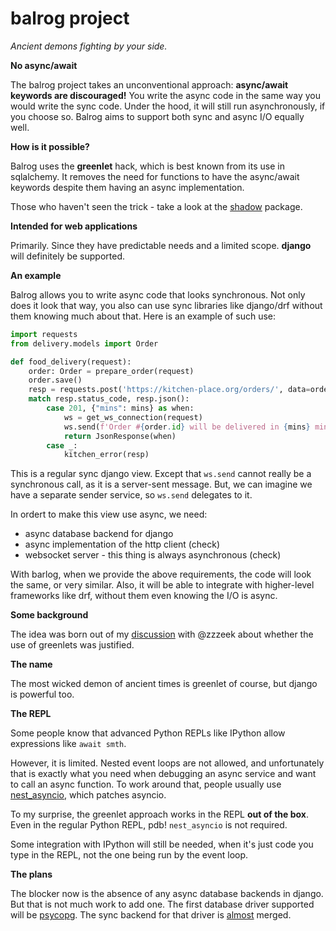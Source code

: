 # balrog project

*Ancient demons fighting by your side.*

**No async/await**

The balrog project takes an unconventional approach: **async/await keywords are discouraged!**
You write the async code in the same way you would write the sync code.
Under the hood, it will still run asynchronously, if you choose so.
Balrog aims to support both sync and async I/O equally well.

**How is it possible?**

Balrog uses the **greenlet** hack, which is best known from its use in sqlalchemy. It removes the need for functions to have the
async/await keywords despite them having an async implementation.

Those who haven't seen the trick - take a look at the [shadow](https://github.com/balrogproject/shadow) package.

**Intended for web applications**

Primarily. Since they have predictable needs and a limited scope.
**django** will definitely be supported.

**An example**

Balrog allows you to write async code that looks synchronous.
Not only does it look that way, you also can use sync libraries like django/drf
without them knowing much about that. Here is an example of such use:

```python
import requests
from delivery.models import Order

def food_delivery(request):
    order: Order = prepare_order(request)
    order.save()
    resp = requests.post('https://kitchen-place.org/orders/', data=order.as_dict())
    match resp.status_code, resp.json():
        case 201, {"mins": mins} as when:
            ws = get_ws_connection(request)
            ws.send(f'Order #{order.id} will be delivered in {mins} minutes.')
            return JsonResponse(when)
        case _:
            kitchen_error(resp)
```

This is a regular sync django view. Except that `ws.send` cannot really be a synchronous call,
as it is a server-sent message. But, we can imagine we have a separate sender service, so `ws.send` delegates to it.

In ordert to make this view use async, we need:

- async database backend for django
- async implementation of the http client (check)
- websocket server - this thing is always asynchronous (check)

With barlog, when we provide the above requirements, the code will look the same, or very similar.
Also, it will be able to integrate with higher-level frameworks like drf,
without them even knowing the I/O is async.

**Some background**

The idea was born out of my [discussion](https://github.com/balrogproject/rfc/issues/3) with
@zzzeek about whether the use of
greenlets was justified.

**The name**

The most wicked demon of ancient times is greenlet of course, but django is powerful too.

**The REPL**

Some people know that advanced Python REPLs like IPython allow expressions like `await smth`.

However, it is limited. Nested
event loops are not allowed, and unfortunately that is exactly what you need
when debugging an async service and want to call an async function.
To work around that, people usually use
[nest_asyncio](https://github.com/erdewit/nest_asyncio), which patches asyncio.

To my surprise, the greenlet approach works in the REPL **out of the box**. Even in the regular Python REPL, pdb!
`nest_asyncio` is not required.

Some integration with IPython will still be needed, when it's just code you type in the REPL, not the one being run
by the event loop.

**The plans**

The blocker now is the absence of any async database backends in django. But that is not much work to add one.
The first database driver supported will be [psycopg](https://github.com/psycopg/psycopg).
The sync backend for that driver is [almost](https://github.com/django/django/pull/15687) merged.